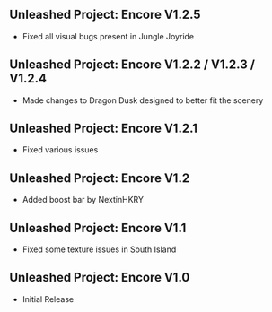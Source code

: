 ## Unleashed Project: Encore V1.2.5
- Fixed all visual bugs present in Jungle Joyride

## Unleashed Project: Encore V1.2.2 / V1.2.3 / V1.2.4 
- Made changes to Dragon Dusk designed to better fit the scenery 

## Unleashed Project: Encore V1.2.1
- Fixed various issues

## Unleashed Project: Encore V1.2
- Added boost bar by NextinHKRY

## Unleashed Project: Encore V1.1
- Fixed some texture issues in South Island

## Unleashed Project: Encore V1.0
- Initial Release
